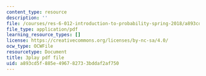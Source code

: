 ```yaml
---
content_type: resource
description: ''
file: /courses/res-6-012-introduction-to-probability-spring-2018/a893cd5f885e496782733bddaf2af750_FT0ptFu6dVA.pdf
file_type: application/pdf
learning_resource_types: []
license: https://creativecommons.org/licenses/by-nc-sa/4.0/
ocw_type: OCWFile
resourcetype: Document
title: 3play pdf file
uid: a893cd5f-885e-4967-8273-3bddaf2af750
---
```

